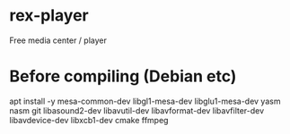 # rex-player
Free media center / player

# Before compiling (Debian etc)
apt install -y mesa-common-dev libgl1-mesa-dev libglu1-mesa-dev yasm nasm git libasound2-dev libavutil-dev libavformat-dev libavfilter-dev libavdevice-dev libxcb1-dev cmake ffmpeg
